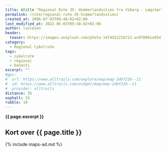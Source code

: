 ```yaml
---
title: &title "Regional Rute 35: Himmerlandsstien fra Viborg - Løgstør"
permalink: /rute/regional-rute-35-himmerlandsstien/
created_at: 2006-07-03T09:48:02+02:00
last_modified_at: 2022-06-03T09:48:02+02:00
author: lsolesen
header:
  teaser: https://images.unsplash.com/photo-1474552226712-ac0f0961a954?ixlib=rb-1.2.1&ixid=eyJhcHBfaWQiOjEyMDd9&auto=format&fit=crop&h=300&w=400&q=10
category:
  - Regional Cykelrute
tags:
  - cykelrute
  - regional
  - banesti
excerpt: ""
#gps:
#  url: https://www.alltrails.com/explore/map/map-2dbf216--11
#  id: https://www.alltrails.com/widget/map/map-2dbf216--11
#  provider: alltrails
distance: 35
asphalt: 25
rubble: 10
---
```


**{{ page.excerpt }}**

## Kort over {{ page.title }}

{% include maps-ad.md %}
